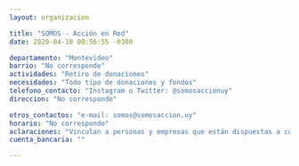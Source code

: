 ```yaml
---
layout: organizacion

title: "SOMOS - Acción en Red"
date: 2020-04-10 00:56:55 -0300

departamento: "Montevideo"
barrio: "No corresponde"
actividades: "Retiro de donaciones"
necesidades: "Todo tipo de donaciones y fondos"
telefono_contacto: "Instagram o Twitter: @somosaccionuy"
direccion: "No corresponde"

otros_contactos: "e-mail: somos@somosaccion.uy"
horario: "No corresponde"
aclaraciones: "Vinculan a personas y empresas que están dispuestas a contribuir con quienes llevan adelante iniciativas solidarias. Contactar por e-mail o redes sociales."
cuenta_bancaria: ""

---
```

